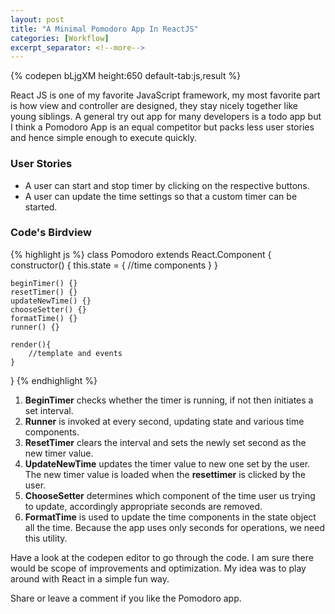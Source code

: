 ```yaml
---
layout: post
title: "A Minimal Pomodoro App In ReactJS"
categories: [Workflow]
excerpt_separator: <!--more-->
---
```

{% codepen bLjgXM height:650 default-tab:js,result %}

<!--more-->

React JS is one of my favorite JavaScript framework, my most favorite part is how view and controller are designed, they stay nicely together like young siblings. A general try out app for many developers is a todo app but I think a Pomodoro App is an equal competitor but packs less user stories and hence simple enough to execute quickly.

### User Stories
* A user can start and stop timer by clicking on the respective buttons.
* A user can update the time settings so that a custom timer can be started.

### Code's Birdview
{% highlight js %}
class Pomodoro extends React.Component {
	constructor() {
		this.state = {
			//time components
		}
	}

	beginTimer() {}
	resetTimer() {}
	updateNewTime() {}
	chooseSetter() {}
	formatTime() {}
	runner() {}

	render(){
		//template and events
	}
}
{% endhighlight %}

1. **BeginTimer** checks whether the timer is running, if not then initiates a set interval.
2. **Runner** is invoked at every second, updating state and various time components.
3. **ResetTimer** clears the interval and sets the newly set second as the new timer value.
4. **UpdateNewTime** updates the timer value to new one set by the user. The new timer value is loaded when the **resettimer** is clicked by the user. 
5. **ChooseSetter** determines which component of the time user us trying to update, accordingly appropriate seconds are removed. 
6. **FormatTime** is used to update the time components in the state object all the time. Because the app uses only seconds for operations, we need this utility.

Have a look at the codepen editor to go through the code. I am sure there would be scope of improvements and optimization. My idea was to play around with React in a simple fun way.

Share or leave a comment if you like the Pomodoro app.